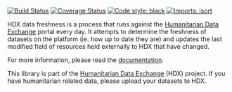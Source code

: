 [![Build Status](https://github.com/OCHA-DAP/hdx-data-freshness/workflows/build/badge.svg)](https://github.com/OCHA-DAP/hdx-data-freshness/actions?query=workflow%3Abuild)
[![Coverage Status](https://codecov.io/gh/OCHA-DAP/hdx-data-freshness/branch/main/graph/badge.svg?token=JpWZc5js4y)](https://codecov.io/gh/OCHA-DAP/hdx-data-freshness)
[![Code style: black](https://img.shields.io/badge/code%20style-black-000000.svg)](https://github.com/psf/black)
[![Imports: isort](https://img.shields.io/badge/%20imports-isort-%231674b1?style=flat&labelColor=ef8336)](https://pycqa.github.io/isort/)

HDX data freshness is a process that runs against the [Humanitarian Data Exchange](https://data.humdata.org/)
portal every day. It attempts to determine the freshness of datasets on the platform (ie. how up to date they
are) and updates the last modified field of resources held externally to HDX that have changed.

For more information, please read the [documentation](https://hdx-data-freshness.readthedocs.io/en/latest/). 

This library is part of the [Humanitarian Data Exchange](https://data.humdata.org/) (HDX) project. If you have 
humanitarian related data, please upload your datasets to HDX.
